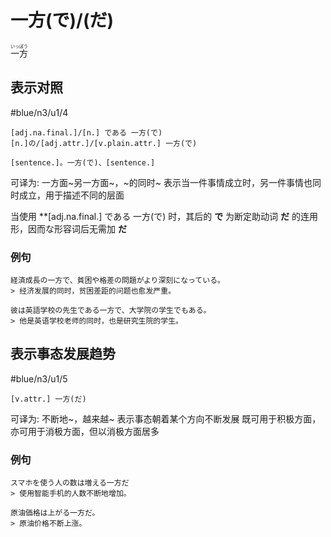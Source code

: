 # 一方(で)/(だ)
<ruby>一方<rt>いっぽう</rt></ruby>
## 表示对照
 #blue/n3/u1/4  
 
```nihongo
[adj.na.final.]/[n.] である 一方(で)
[n.]の/[adj.attr.]/[v.plain.attr.] 一方(で)

[sentence.]。一方(で)、[sentence.]
```

可译为: 一方面~另一方面~，~的同时~
表示当一件事情成立时，另一件事情也同时成立，用于描述不同的层面

当使用 **[adj.na.final.] である 一方(で) 时，其后的 **で** 为断定助动词 **だ** 的连用形，因而な形容词后无需加 **だ**
### 例句
```nihongo
経済成長の一方で、貧困や格差の問題がより深刻になっている。
> 经济发展的同时，贫困差距的问题也愈发严重。

彼は英語学校の先生である一方で、大学院の学生でもある。
> 他是英语学校老师的同时，也是研究生院的学生。
```

## 表示事态发展趋势
 #blue/n3/u1/5 

```nihongo
[v.attr.] 一方(だ)
```
可译为: 不断地~，越来越~
表示事态朝着某个方向不断发展
既可用于积极方面，亦可用于消极方面，但以消极方面居多

### 例句
```nihongo
スマホを使う人の数は増える一方だ
> 使用智能手机的人数不断地增加。

原油価格は上がる一方だ。
> 原油价格不断上涨。
```